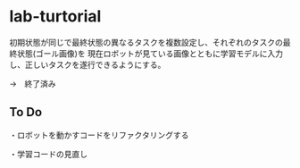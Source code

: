 # lab-turtorial

初期状態が同じで最終状態の異なるタスクを複数設定し、それぞれのタスクの最終状態(ゴール画像)を
現在ロボットが見ている画像とともに学習モデルに入力し、正しいタスクを遂行できるようにする。

->　終了済み

## To Do

・ロボットを動かすコードをリファクタリングする

・学習コードの見直し
